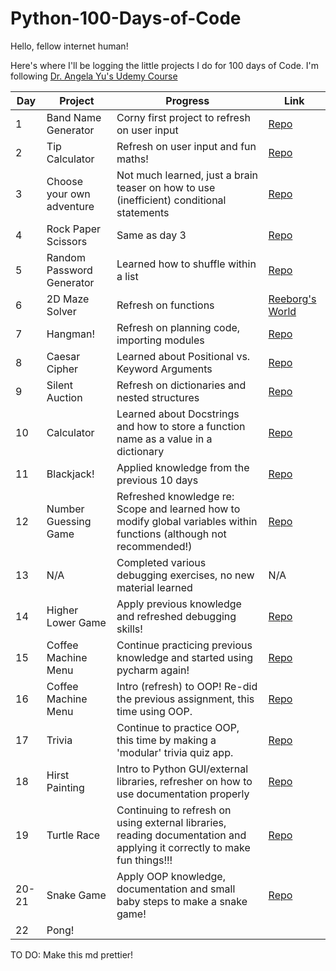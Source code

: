# Python-100-Days-of-Code

Hello, fellow internet human!

Here's where I'll be logging the little projects I do for 100 days of Code. I'm following [Dr. Angela Yu's Udemy Course](https://www.udemy.com/course/100-days-of-code/)

| Day   | Project                   | Progress                                                                                                                 | Link                                                                                                                                                               |
|-------|---------------------------|--------------------------------------------------------------------------------------------------------------------------|--------------------------------------------------------------------------------------------------------------------------------------------------------------------|
| 1     | Band Name Generator       | Corny first project to refresh on user input                                                                             | [Repo](https://github.com/paulipotter/Python-100-Days-of-Code/tree/main/Band-Name-Generator/main.py)                                                               |
| 2     | Tip Calculator            | Refresh on user input and fun maths!                                                                                     | [Repo](https://github.com/paulipotter/Python-100-Days-of-Code/tree/main/Tip-Calculator/main.py)                                                                    |
| 3     | Choose your own adventure | Not much learned, just a brain teaser on how to use (inefficient) conditional statements                                 | [Repo](https://github.com/paulipotter/Python-100-Days-of-Code/tree/main/Treasure-Island)                                                                           |
| 4     | Rock Paper Scissors       | Same as day 3                                                                                                            | [Repo](https://github.com/paulipotter/Python-100-Days-of-Code/blob/main/Rock-Paper-Scissors/main.py)                                                               |
| 5     | Random Password Generator | Learned how to shuffle within a list                                                                                     | [Repo](https://github.com/paulipotter/Python-100-Days-of-Code/blob/main/Password-Generator/main.py)                                                                |
| 6     | 2D Maze Solver            | Refresh on functions                                                                                                     | [Reeborg's World](https://reeborg.ca/reeborg.html?lang=en&mode=python&menu=worlds%2Fmenus%2Freeborg_intro_en.json&name=Maze&url=worlds%2Ftutorial_en%2Fmaze1.json) |
| 7     | Hangman!                  | Refresh on planning code, importing modules                                                                              | [Repo](https://github.com/paulipotter/Python-100-Days-of-Code/tree/main/Hangman/main.py)                                                                           |
| 8     | Caesar Cipher             | Learned about Positional vs. Keyword Arguments                                                                           | [Repo](https://github.com/paulipotter/Python-100-Days-of-Code/tree/main/Caesar-Cipher/main.py)                                                                     |
| 9     | Silent Auction            | Refresh on dictionaries and nested structures                                                                            | [Repo](https://github.com/paulipotter/Python-100-Days-of-Code/tree/main/Silent-Auction/main.py)                                                                    |
| 10    | Calculator                | Learned about Docstrings and how to store a function name as a value in a dictionary                                     | [Repo](https://github.com/paulipotter/Python-100-Days-of-Code/tree/main/Calculator/main.py)                                                                        |
| 11    | Blackjack!                | Applied knowledge from the previous 10 days                                                                              | [Repo](https://github.com/paulipotter/Python-100-Days-of-Code/tree/main/Blackjack/main.py)                                                                         |
| 12    | Number Guessing Game      | Refreshed knowledge re: Scope and learned how to modify global variables within functions (although not recommended!)    | [Repo](https://github.com/paulipotter/Python-100-Days-of-Code/tree/main/Higher-Lower-Game/main.py)                                                                 |
| 13    | N/A                       | Completed various debugging exercises, no new material learned                                                           | N/A                                                                                                                                                                |
| 14    | Higher Lower Game         | Apply previous knowledge and refreshed debugging skills!                                                                 | [Repo](https://github.com/paulipotter/Python-100-Days-of-Code/tree/main/Number-Guessing-Game/main.py)                                                              |
| 15    | Coffee Machine Menu       | Continue practicing previous knowledge and started using pycharm again!                                                  | [Repo](https://github.com/paulipotter/Python-100-Days-of-Code/tree/main/Coffee-Machine/main.py)                                                                    |
| 16    | Coffee Machine Menu       | Intro (refresh) to OOP! Re-did the previous assignment, this time using OOP.                                             | [Repo](https://github.com/paulipotter/Python-100-Days-of-Code/tree/main/Coffee-Machine-OOP/main.py)                                                                |
| 17    | Trivia                    | Continue to practice OOP, this time by making a 'modular' trivia quiz app.                                               | [Repo](https://github.com/paulipotter/Python-100-Days-of-Code/tree/main/Trivia/main.py)                                                                            |
| 18    | Hirst Painting            | Intro to Python GUI/external libraries, refresher on how to use documentation properly                                   | [Repo](https://github.com/paulipotter/Python-100-Days-of-Code/tree/main/Hirst-Painting/main.py)                                                                    |
| 19    | Turtle Race               | Continuing to refresh on using external libraries, reading documentation and applying it correctly to make fun things!!! | [Repo](https://github.com/paulipotter/Python-100-Days-of-Code/tree/main/Turtle-Race/main.py)                                                                       |
| 20-21 | Snake Game                | Apply OOP knowledge, documentation and small baby steps to make a snake game!                                            | [Repo](https://github.com/paulipotter/Python-100-Days-of-Code/tree/main/Snake-Game/main.py)                                                                        |
| 22    | Pong!                     |

TO DO:
Make this md prettier!
